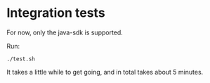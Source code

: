# Integration tests

For now, only the java-sdk is supported.

Run:

```
./test.sh
```

It takes a little while to get going, and in total takes about 5 minutes.
